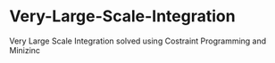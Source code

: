 # Very-Large-Scale-Integration
Very Large Scale Integration solved using Costraint Programming and Minizinc
